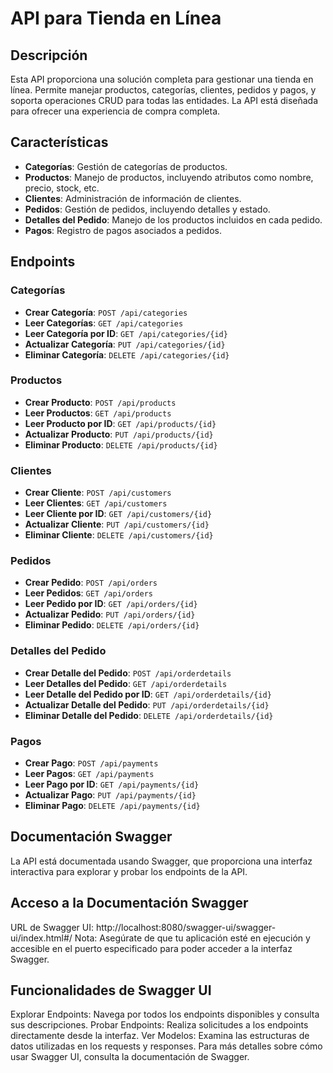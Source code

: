# API para Tienda en Línea

## Descripción

Esta API proporciona una solución completa para gestionar una tienda en línea. Permite manejar productos, categorías, clientes, pedidos y pagos, y soporta operaciones CRUD para todas las entidades. La API está diseñada para ofrecer una experiencia de compra completa.

## Características

- **Categorías**: Gestión de categorías de productos.
- **Productos**: Manejo de productos, incluyendo atributos como nombre, precio, stock, etc.
- **Clientes**: Administración de información de clientes.
- **Pedidos**: Gestión de pedidos, incluyendo detalles y estado.
- **Detalles del Pedido**: Manejo de los productos incluidos en cada pedido.
- **Pagos**: Registro de pagos asociados a pedidos.

## Endpoints

### Categorías

- **Crear Categoría**: `POST /api/categories`
- **Leer Categorías**: `GET /api/categories`
- **Leer Categoría por ID**: `GET /api/categories/{id}`
- **Actualizar Categoría**: `PUT /api/categories/{id}`
- **Eliminar Categoría**: `DELETE /api/categories/{id}`

### Productos

- **Crear Producto**: `POST /api/products`
- **Leer Productos**: `GET /api/products`
- **Leer Producto por ID**: `GET /api/products/{id}`
- **Actualizar Producto**: `PUT /api/products/{id}`
- **Eliminar Producto**: `DELETE /api/products/{id}`

### Clientes

- **Crear Cliente**: `POST /api/customers`
- **Leer Clientes**: `GET /api/customers`
- **Leer Cliente por ID**: `GET /api/customers/{id}`
- **Actualizar Cliente**: `PUT /api/customers/{id}`
- **Eliminar Cliente**: `DELETE /api/customers/{id}`

### Pedidos

- **Crear Pedido**: `POST /api/orders`
- **Leer Pedidos**: `GET /api/orders`
- **Leer Pedido por ID**: `GET /api/orders/{id}`
- **Actualizar Pedido**: `PUT /api/orders/{id}`
- **Eliminar Pedido**: `DELETE /api/orders/{id}`

### Detalles del Pedido

- **Crear Detalle del Pedido**: `POST /api/orderdetails`
- **Leer Detalles del Pedido**: `GET /api/orderdetails`
- **Leer Detalle del Pedido por ID**: `GET /api/orderdetails/{id}`
- **Actualizar Detalle del Pedido**: `PUT /api/orderdetails/{id}`
- **Eliminar Detalle del Pedido**: `DELETE /api/orderdetails/{id}`

### Pagos

- **Crear Pago**: `POST /api/payments`
- **Leer Pagos**: `GET /api/payments`
- **Leer Pago por ID**: `GET /api/payments/{id}`
- **Actualizar Pago**: `PUT /api/payments/{id}`
- **Eliminar Pago**: `DELETE /api/payments/{id}`

## Documentación Swagger
La API está documentada usando Swagger, que proporciona una interfaz interactiva para explorar y probar los endpoints de la API.

## Acceso a la Documentación Swagger
URL de Swagger UI: http://localhost:8080/swagger-ui/swagger-ui/index.html#/
Nota: Asegúrate de que tu aplicación esté en ejecución y accesible en el puerto especificado para poder acceder a la interfaz Swagger.

## Funcionalidades de Swagger UI
Explorar Endpoints: Navega por todos los endpoints disponibles y consulta sus descripciones.
Probar Endpoints: Realiza solicitudes a los endpoints directamente desde la interfaz.
Ver Modelos: Examina las estructuras de datos utilizadas en los requests y responses.
Para más detalles sobre cómo usar Swagger UI, consulta la documentación de Swagger.


